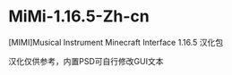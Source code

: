 # MiMi-1.16.5-Zh-cn
[MIMI]Musical Instrument Minecraft Interface 1.16.5 汉化包

汉化仅供参考，内置PSD可自行修改GUI文本
